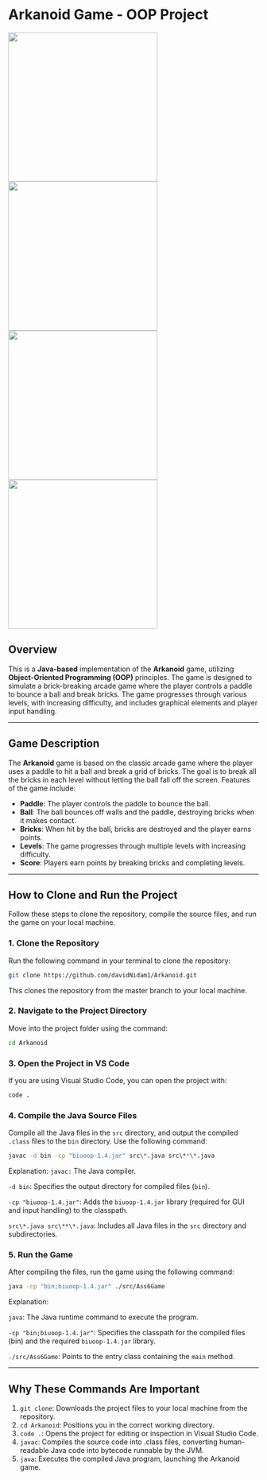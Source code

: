 # Arkanoid Game - OOP Project

<img src="https://github.com/user-attachments/assets/c2ccbd82-b475-4430-9416-1b670e352cdf" width="300">
<img src="https://github.com/user-attachments/assets/1ebe1023-26db-4db5-8c76-3dafdd20c586" width="300">
<img src="https://github.com/user-attachments/assets/c1ec546d-2b69-47e3-a2e2-c67b35cb7218" width="300">
<img src="https://github.com/user-attachments/assets/e50e99e8-8fd4-4f57-9b90-ea2aa0303966" width="300">




## Overview

This is a **Java-based** implementation of the **Arkanoid** game, utilizing **Object-Oriented Programming (OOP)** principles. The game is designed to simulate a brick-breaking arcade game where the player controls a paddle to bounce a ball and break bricks. The game progresses through various levels, with increasing difficulty, and includes graphical elements and player input handling.

---

## Game Description

The **Arkanoid** game is based on the classic arcade game where the player uses a paddle to hit a ball and break a grid of bricks. The goal is to break all the bricks in each level without letting the ball fall off the screen. Features of the game include:

- **Paddle**: The player controls the paddle to bounce the ball.
- **Ball**: The ball bounces off walls and the paddle, destroying bricks when it makes contact.
- **Bricks**: When hit by the ball, bricks are destroyed and the player earns points.
- **Levels**: The game progresses through multiple levels with increasing difficulty.
- **Score**: Players earn points by breaking bricks and completing levels.

---

## How to Clone and Run the Project

Follow these steps to clone the repository, compile the source files, and run the game on your local machine.

### 1. **Clone the Repository**

Run the following command in your terminal to clone the repository:

```bash
git clone https://github.com/davidNidam1/Arkanoid.git
```

This clones the repository from the master branch to your local machine.

### 2. **Navigate to the Project Directory**

Move into the project folder using the command:
```bash
cd Arkanoid
```

### 3. Open the Project in VS Code
If you are using Visual Studio Code, you can open the project with:
```bash
code .
```

### 4. Compile the Java Source Files
Compile all the Java files in the `src` directory, and output the compiled `.class` files to the `bin` directory. Use the following command:
```bash
javac -d bin -cp "biuoop-1.4.jar" src\*.java src\**\*.java
```
Explanation:
`javac:` The Java compiler.

`-d bin`: Specifies the output directory for compiled files (`bin`).

`-cp "biuoop-1.4.jar"`: Adds the `biuoop-1.4.jar` library (required for GUI and input handling) to the classpath.

`src\*.java src\**\*.java`: Includes all Java files in the `src` directory and subdirectories.

### 5. Run the Game
After compiling the files, run the game using the following command:
```bash
java -cp "bin;biuoop-1.4.jar" ./src/Ass6Game
```
Explanation:

`java`: The Java runtime command to execute the program.

`-cp "bin;biuoop-1.4.jar"`: Specifies the classpath for the compiled files (bin) and the required `biuoop-1.4.jar` library.

`./src/Ass6Game`: Points to the entry class containing the `main` method.

---

## Why These Commands Are Important
1. `git clone`: Downloads the project files to your local machine from the repository.
2. `cd Arkanoid`: Positions you in the correct working directory.
3. `code .`: Opens the project for editing or inspection in Visual Studio Code.
4. `javac`: Compiles the source code into .class files, converting human-readable Java code into bytecode runnable by the JVM.
5. `java`: Executes the compiled Java program, launching the Arkanoid game.
